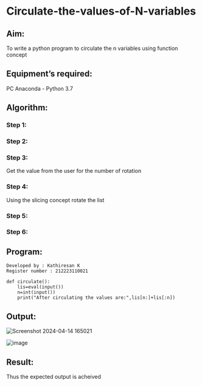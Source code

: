 # Circulate-the-values-of-N-variables
## Aim:
To write a python program to circulate the n variables using function concept
## Equipment’s required:
PC
Anaconda - Python 3.7
## Algorithm: 
### Step 1: 
### Step 2: 
### Step 3: 
Get the value from the user for the number of rotation
### Step 4: 
Using the slicing concept rotate the list

### Step 5: 
### Step 6: 
## Program:
```
Developed by : Kathiresan K
Register number : 212223110021
```
```
def circulate():
    lis=eval(input())
    n=int(input())
    print("After circulating the values are:",lis[n:]+lis[:n])
```

## Output:
![Screenshot 2024-04-14 165021](https://github.com/Kathiresan-23013376/Circulate-the-values-of-N-variables/assets/150008375/99afecbb-c9f9-41f7-b721-a7d122f78631)

![image](https://github.com/Kathiresan-23013376/Circulate-the-values-of-N-variables/assets/150008375/1efb5679-d9c1-4a41-9f61-ddc431bd639f)

## Result:
Thus the expected output is acheived
